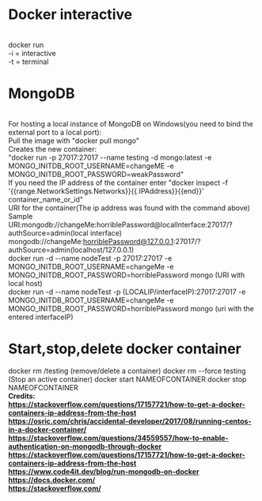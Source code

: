 # Docker interactive
<br>docker run 
<br>-i = interactive
<br>-t = terminal
# MongoDB
<br>For hosting a local instance of MongoDB on Windows(you need to bind the external port to a local port):
<br>Pull the image with "docker pull mongo"
<br>Creates the new container: <br>"docker run -p 27017:27017 --name testing -d mongo:latest -e MONGO_INITDB_ROOT_USERNAME=changeME -e MONGO_INITDB_ROOT_PASSWORD=weakPassword"
<br>If you need the IP address of the container enter "docker inspect -f '{{range.NetworkSettings.Networks}}{{.IPAddress}}{{end}}' container_name_or_id"
<br>URI for the container(The ip address was found with the command above)
<br>Sample URI:mongodb://changeMe:horriblePassword@localInterface:27017/?authSource=admin(local interface)<br>mongodb://changeMe:horriblePassword@127.0.0.1:27017/?authSource=admin(localhost/127.0.0.1)
<br>docker run -d --name nodeTest -p 27017:27017 -e MONGO_INITDB_ROOT_USERNAME=changeMe -e MONGO_INITDB_ROOT_PASSWORD=horriblePassword mongo (URI with local host)
<br>docker run -d --name nodeTest -p (LOCALIP/interfaceIP):27017:27017 -e MONGO_INITDB_ROOT_USERNAME=changeMe -e MONGO_INITDB_ROOT_PASSWORD=horriblePassword mongo (uri with the entered interfaceIP)
# Start,stop,delete docker container
docker rm /testing (remove/delete a container)
docker rm --force testing (Stop an active container)
docker start NAMEOFCONTAINER
docker stop NAMEOFCONTAINER
<br><b>Credits:
  <br>https://stackoverflow.com/questions/17157721/how-to-get-a-docker-containers-ip-address-from-the-host
  <br>https://osric.com/chris/accidental-developer/2017/08/running-centos-in-a-docker-container/
  <br>https://stackoverflow.com/questions/34559557/how-to-enable-authentication-on-mongodb-through-docker
  <br>https://stackoverflow.com/questions/17157721/how-to-get-a-docker-containers-ip-address-from-the-host
  <br>https://www.code4it.dev/blog/run-mongodb-on-docker
  <br>https://docs.docker.com/
  <br>https://stackoverflow.com/
